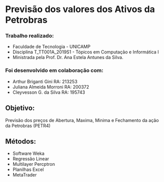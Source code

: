 # Previsão dos valores dos Ativos da Petrobras #

### Trabalho realizado:
- Faculdade de Tecnologia - UNICAMP
- Disciplina T_TT001A_2019S1 - Tópicos em Computação e Informática I
- Ministrada pela Prof. Dr. Ana Estela Antunes da Silva.

### Foi desenvolvido em colaboração com:

* Arthur Briganti Gini       RA: 213253 
* Juliana Almeida Morroni    RA: 200372
* Cleyvesson G. da Silva     RA: 195743

## Objetivo: 

Previsão dos preços de Abertura, Maxima, Minima e Fechamento da ação da Petrobras (PETR4)

## Métodos:

* Software Weka
* Regressão Linear
* Multilayer Percptron
* Planilhas Excel
* MetaTrader
